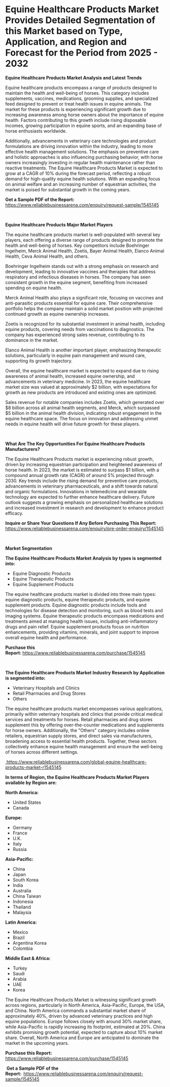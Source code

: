 <p><h1>Equine Healthcare Products Market Provides Detailed Segmentation of this Market based on Type, Application, and Region and Forecast for the Period from 2025 - 2032</h1></p><p><strong>Equine Healthcare Products Market Analysis and Latest Trends</strong></p>
<p><p>Equine healthcare products encompass a range of products designed to maintain the health and well-being of horses. This category includes supplements, vaccines, medications, grooming supplies, and specialized feed designed to prevent or treat health issues in equine animals. The market for these products is experiencing significant growth due to increasing awareness among horse owners about the importance of equine health. Factors contributing to this growth include rising disposable incomes, growing participation in equine sports, and an expanding base of horse enthusiasts worldwide.</p><p>Additionally, advancements in veterinary care technologies and product formulations are driving innovation within the industry, leading to more effective health management solutions. The emphasis on preventive care and holistic approaches is also influencing purchasing behavior, with horse owners increasingly investing in regular health maintenance rather than reactive treatments. The Equine Healthcare Products Market is expected to grow at a CAGR of 10% during the forecast period, reflecting a robust demand for high-quality equine health solutions. With an expanding focus on animal welfare and an increasing number of equestrian activities, the market is poised for substantial growth in the coming years.</p></p>
<p><strong>Get a Sample PDF of the Report:&nbsp;</strong> <a href="https://www.reliablebusinessarena.com/enquiry/request-sample/1545145?utm_campaign=2488&utm_medium=2&utm_source=Github&utm_content=ia&utm_term=19042025&utm_id=equine-healthcare-products">https://www.reliablebusinessarena.com/enquiry/request-sample/1545145</a></p>
<p>&nbsp;</p>
<p><strong>Equine Healthcare Products Major Market Players</strong></p>
<p><p>The equine healthcare products market is well-populated with several key players, each offering a diverse range of products designed to promote the health and well-being of horses. Key competitors include Boehringer Ingelheim, Merck Animal Health, Zoetis, Bayer Animal Health, Elanco Animal Health, Ceva Animal Health, and others.</p><p>Boehringer Ingelheim stands out with a strong emphasis on research and development, leading to innovative vaccines and therapies that address respiratory and infectious diseases in horses. The company has seen consistent growth in the equine segment, benefiting from increased spending on equine health.</p><p>Merck Animal Health also plays a significant role, focusing on vaccines and anti-parasitic products essential for equine care. Their comprehensive portfolio helps the company maintain a solid market position with projected continued growth as equine ownership increases.</p><p>Zoetis is recognized for its substantial investment in animal health, including equine products, covering needs from vaccinations to diagnostics. The company has experienced strong sales revenue, contributing to its dominance in the market.</p><p>Elanco Animal Health is another important player, emphasizing therapeutic solutions, particularly in equine pain management and wound care, supporting its growth trajectory. </p><p>Overall, the equine healthcare market is expected to expand due to rising awareness of animal health, increased equine ownership, and advancements in veterinary medicine. In 2023, the equine healthcare market size was valued at approximately $2 billion, with expectations for growth as new products are introduced and existing ones are optimized.</p><p>Sales revenue for notable companies includes Zoetis, which generated over $8 billion across all animal health segments, and Merck, which surpassed $5 billion in the animal health division, indicating robust engagement in the equine healthcare space. The focus on innovation and addressing unmet needs in equine health will drive future growth for these players.</p></p>
<p>&nbsp;</p>
<p><strong>What Are The Key Opportunities For Equine Healthcare Products Manufacturers?</strong></p>
<p><p>The Equine Healthcare Products market is experiencing robust growth, driven by increasing equestrian participation and heightened awareness of horse health. In 2023, the market is estimated to surpass $1 billion, with a compound annual growth rate (CAGR) of around 5% projected through 2030. Key trends include the rising demand for preventive care products, advancements in veterinary pharmaceuticals, and a shift towards natural and organic formulations. Innovations in telemedicine and wearable technology are expected to further enhance healthcare delivery. Future outlook suggests a growing emphasis on personalized healthcare solutions and increased investment in research and development to enhance product efficacy.</p></p>
<p><strong>Inquire or Share Your Questions If Any Before Purchasing This Report:</strong> <a href="https://www.reliablebusinessarena.com/enquiry/pre-order-enquiry/1545145?utm_campaign=2488&utm_medium=2&utm_source=Github&utm_content=ia&utm_term=19042025&utm_id=equine-healthcare-products">https://www.reliablebusinessarena.com/enquiry/pre-order-enquiry/1545145</a></p>
<p>&nbsp;</p>
<p><strong>Market Segmentation</strong></p>
<p><strong>The Equine Healthcare Products Market Analysis by types is segmented into:</strong></p>
<p><ul><li>Equine Diagnostic Products</li><li>Equine Therapeutic Products</li><li>Equine Supplement Products</li></ul></p>
<p><p>The equine healthcare products market is divided into three main types: equine diagnostic products, equine therapeutic products, and equine supplement products. Equine diagnostic products include tools and technologies for disease detection and monitoring, such as blood tests and imaging systems. Equine therapeutic products encompass medications and treatments aimed at managing health issues, including anti-inflammatory drugs and pain relief. Equine supplement products focus on nutrition enhancements, providing vitamins, minerals, and joint support to improve overall equine health and performance.</p></p>
<p><strong>Purchase this Report:&nbsp;</strong><a href="https://www.reliablebusinessarena.com/purchase/1545145?utm_campaign=2488&utm_medium=2&utm_source=Github&utm_content=ia&utm_term=19042025&utm_id=equine-healthcare-products">https://www.reliablebusinessarena.com/purchase/1545145</a></p>
<p>&nbsp;</p>
<p><strong>The Equine Healthcare Products Market Industry Research by Application is segmented into:</strong></p>
<p><ul><li>Veterinary Hospitals and Clinics</li><li>Retail Pharmacies and Drug Stores</li><li>Others</li></ul></p>
<p><p>The equine healthcare products market encompasses various applications, primarily within veterinary hospitals and clinics that provide critical medical services and treatments for horses. Retail pharmacies and drug stores supplement this by offering over-the-counter medications and supplements for horse owners. Additionally, the "Others" category includes online retailers, equestrian supply stores, and direct sales via manufacturers, broadening access to essential health products. Together, these sectors collectively enhance equine health management and ensure the well-being of horses across different settings.</p></p>
<p><a href="https://www.reliablebusinessarena.com/global-equine-healthcare-products-market-r1545145?utm_campaign=2488&utm_medium=2&utm_source=Github&utm_content=ia&utm_term=19042025&utm_id=equine-healthcare-products">&nbsp;https://www.reliablebusinessarena.com/global-equine-healthcare-products-market-r1545145</a></p>
<p><strong>In terms of Region, the Equine Healthcare Products Market Players available by Region are:</strong></p>
<p>
    <p> <strong> North America: </strong>
        <ul>
            <li>United States</li>
            <li>Canada</li>
        </ul>
        </p> 
    <p> <strong> Europe: </strong>
        <ul>
            <li>Germany</li>
            <li>France</li>
            <li>U.K.</li>
            <li>Italy</li>
            <li>Russia</li>
        </ul>
        </p> 
    <p> <strong> Asia-Pacific: </strong>
        <ul>
            <li>China</li>
            <li>Japan</li>
            <li>South Korea</li>
            <li>India</li>
            <li>Australia</li>
            <li>China Taiwan</li>
            <li>Indonesia</li>
            <li>Thailand</li>
            <li>Malaysia</li>
        </ul>
        </p> 
    <p> <strong> Latin America: </strong>
        <ul>
            <li>Mexico</li>
            <li>Brazil</li>
            <li>Argentina Korea</li>
            <li>Colombia</li>
        </ul>
        </p> 
    <p> <strong> Middle East & Africa: </strong>
        <ul>
            <li>Turkey</li>
            <li>Saudi</li>
            <li>Arabia</li>
            <li>UAE</li>
            <li>Korea</li>
        </ul>
    </p>
    </p>
<p><p>The Equine Healthcare Products Market is witnessing significant growth across regions, particularly in North America, Asia-Pacific, Europe, the USA, and China. North America commands a substantial market share of approximately 40%, driven by advanced veterinary practices and high equine populations. Europe follows closely with around 30% market share, while Asia-Pacific is rapidly increasing its footprint, estimated at 20%. China exhibits promising growth potential, expected to capture about 10% market share. Overall, North America and Europe are anticipated to dominate the market in the upcoming years.</p></p>
<p><strong>Purchase this Report: </strong><a href="https://www.reliablebusinessarena.com/purchase/1545145?utm_campaign=2488&utm_medium=2&utm_source=Github&utm_content=ia&utm_term=19042025&utm_id=equine-healthcare-products">https://www.reliablebusinessarena.com/purchase/1545145</a></p>
<p>&nbsp;<strong>Get a Sample PDF of the Report:&nbsp;&nbsp;</strong><a href="https://www.reliablebusinessarena.com/enquiry/request-sample/1545145?utm_campaign=2488&utm_medium=2&utm_source=Github&utm_content=ia&utm_term=19042025&utm_id=equine-healthcare-products">https://www.reliablebusinessarena.com/enquiry/request-sample/1545145</a></p>
<p><strong></strong></p>
<p><p></p><p></p><p></p></p>
